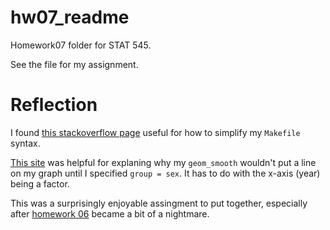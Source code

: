 hw07\_readme
================

Homework07 folder for STAT 545.

See the  file []() for my assignment.

# Reflection

I found [this stackoverflow page](https://stackoverflow.com/questions/3220277/what-do-the-makefile-symbols-and-mean) useful for how to simplify my `Makefile` syntax.

[This site](https://stackoverflow.com/questions/10357768/plotting-lines-and-the-group-aesthetic-in-ggplot2) was helpful for explaning why my `geom_smooth` wouldn't put a line on my graph until I specified `group = sex`. It has to do with the x-axis (year) being a factor.

This was a surprisingly enjoyable assingment to put together, especially after [homework 06](https://github.com/sepkamal/STAT545-hw-Kamal-Sepehr/blob/master/Hw06/HW6_Data_wrangling_wrap_up.md) became a bit of a nightmare.



